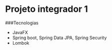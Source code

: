 # Projeto integrador 1 

###Tecnologias
  - JavaFX
  - Spring boot, Spring Data JPA, Spring Security
  - Lombok

